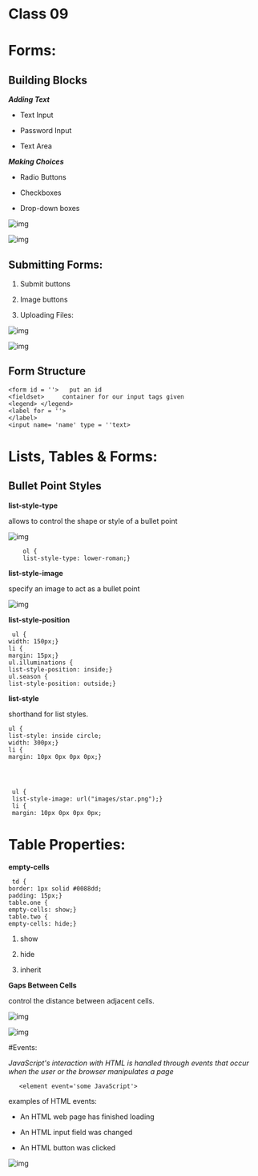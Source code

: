 # Class 09

# Forms:


## Building Blocks

***Adding Text***

- Text Input 

- Password Input 

- Text Area

***Making Choices***

- Radio Buttons

- Checkboxes

- Drop-down boxes

![img](https://www.roseindia.net/tutorialfiles/26957.RadioCheckboxPick.gif)



![img](https://cdn.pixabay.com/photo/2013/07/12/17/00/drop-down-select-box-151649_960_720.png)

## Submitting Forms:

1. Submit buttons

2. Image buttons

3. Uploading Files:

![img](https://www.homeandlearn.co.uk/WD/images/chapter8/forms_1.gif)



![img](https://www.htmlgoodies.com/imagesvr_ce/1902/HTML%20Form.PNG)

## Form Structure

    <form id = ''>   put an id 
    <fieldset>     container for our input tags given
    <legend> </legend>
    <label for = ''>
    </label>
    <input name= 'name' type = ''text>
    
    
    
   
#  Lists, Tables & Forms:

## Bullet Point Styles 

**list-style-type**


allows  to control the shape
or style of a bullet point

![img](https://th.bing.com/th/id/OIP.Sv8mws2XzfgXsTGUCcmzeQHaCy?pid=Api&rs=1)
     
     
        ol {
        list-style-type: lower-roman;}
        
        
        
**list-style-image**

 specify an image to act
as a bullet point


![img](https://red-team-design.com/dist/uploads/2012/02/css3-ordered-list-styles.png)


**list-style-position**


     ul {
    width: 150px;}
    li {
    margin: 15px;}
    ul.illuminations {
    list-style-position: inside;}
    ul.season {
    list-style-position: outside;}
    
    
**list-style**

  shorthand for list
styles. 


    ul {
    list-style: inside circle;
    width: 300px;}
    li {
    margin: 10px 0px 0px 0px;}




     ul {
     list-style-image: url("images/star.png");}
     li {
     margin: 10px 0px 0px 0px;
     
     
  # Table Properties:
  
  **empty-cells**
  
  
     td {
    border: 1px solid #0088dd;
    padding: 15px;}
    table.one {
    empty-cells: show;}
    table.two {
    empty-cells: hide;}
    
    
 1. show 
 
 2. hide 
 
 3. inherit
 
 **Gaps Between Cells**
 
 control the distance between adjacent cells. 
 
 ![img](https://i.ytimg.com/vi/GuQ5aUFVysY/maxresdefault.jpg)
 
  
 ![img](https://www.w3.org/wiki/images/0/02/Csslist2_table-collapse.png)

  #Events:
  
  *JavaScript's interaction with HTML is handled through events that occur when the user or the browser manipulates a page*
  
       <element event='some JavaScript'>
       
   examples of HTML events:
   
   - An HTML web page has finished loading
   
   - An HTML input field was changed
   
   - An HTML button was clicked
   
   ![img](https://cdn.javascripttutorial.net/wp-content/uploads/2020/02/JavaScript-event-bubbling.png)


